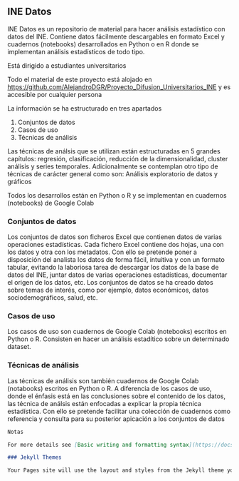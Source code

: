 ## INE Datos

INE Datos es un repositorio de material para hacer análisis estadístico con datos del INE. Contiene datos fácilmente descargables en formato Excel y cuadernos (notebooks) desarrollados en Python o en R donde se implementan análisis estadísticos de todo tipo.

Está dirigido a estudiantes universitarios

Todo el material de este proyecto está alojado en https://github.com/AlejandroDGR/Proyecto_Difusion_Universitarios_INE y es accesible por cualquier persona

La información se ha estructurado en tres apartados
1. Conjuntos de datos
2. Casos de uso
3. Técnicas de análisis

Las técnicas de análsis que se utilizan están estructuradas en 5 grandes capítulos: regresión, clasificación, reducción de la dimensionalidad, cluster análisis y series temporales. Adicionalmente se contemplan otro tipo de técnicas de carácter general como son: Análisis exploratorio de datos y gráficos

Todos los desarrollos están en Python o R y se implementan en cuadernos (notebooks) de Google Colab 



### Conjuntos de datos

Los conjuntos de datos son ficheros Excel que contienen datos de varias operaciones estadísticas. Cada fichero Excel contiene dos hojas, una con los datos y otra con los metadatos. Con ello se pretende poner a disposición del analista los datos de forma fácil, intuitiva y con un formato tabular, evitando la laboriosa tarea de descargar los datos de la base de datos del INE, juntar datos de varias operaciones estadísticas, documentar el origen de los datos, etc. Los conjuntos de datos se ha creado datos sobre temas de interés, como por ejemplo, datos económicos, datos sociodemográficos, salud, etc. 



### Casos de uso

Los casos de uso son cuadernos de Google Colab (notebooks) escritos en Python o R. Consisten en hacer un análisis estadítico sobre un determinado dataset. 



### Técnicas de análisis

Las técnicas de análisis son también cuadernos de Google Colab (notabooks) escritos en Python o R. A diferencia de los casos de uso, donde el énfasis está en las conclusiones sobre el contenido de los datos, las técnica de análsis están enfocadas a explicar la propia técnica estadística. Con ello se pretende facilitar una colección de cuadernos como referencia y consulta para su posterior apicación a los conjuntos de datos




```markdown
Notas

For more details see [Basic writing and formatting syntax](https://docs.github.com/en/github/writing-on-github/getting-started-with-writing-and-formatting-on-github/basic-writing-and-formatting-syntax).

### Jekyll Themes

Your Pages site will use the layout and styles from the Jekyll theme you have selected in your [repository settings](https://github.com/JuanCervigon/JuanCervigon.github.io/settings/pages). The name of this theme is saved in the Jekyll `_config.yml` configuration file.



```




